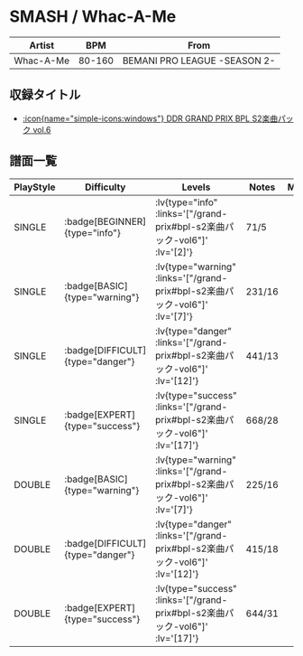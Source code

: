 # SMASH / Whac-A-Me

|Artist|BPM|From|
|------|---|----|
|Whac-A-Me|80-160|BEMANI PRO LEAGUE -SEASON 2-|

## 収録タイトル

- [ :icon{name="simple-icons:windows"} DDR GRAND PRIX BPL S2楽曲パック vol.6](/grand-prix#bpl-s2楽曲パック-vol6)

## 譜面一覧

|PlayStyle|Difficulty|Levels|Notes|Movie|
|---------|----------|------|-----|-----|
|SINGLE| :badge[BEGINNER]{type="info"} | :lv{type="info" :links='["/grand-prix#bpl-s2楽曲パック-vol6"]' :lv='[2]'} |71/5||
|SINGLE| :badge[BASIC]{type="warning"} | :lv{type="warning" :links='["/grand-prix#bpl-s2楽曲パック-vol6"]' :lv='[7]'} |231/16||
|SINGLE| :badge[DIFFICULT]{type="danger"} | :lv{type="danger" :links='["/grand-prix#bpl-s2楽曲パック-vol6"]' :lv='[12]'} |441/13||
|SINGLE| :badge[EXPERT]{type="success"} | :lv{type="success" :links='["/grand-prix#bpl-s2楽曲パック-vol6"]' :lv='[17]'} |668/28||
|DOUBLE| :badge[BASIC]{type="warning"} | :lv{type="warning" :links='["/grand-prix#bpl-s2楽曲パック-vol6"]' :lv='[7]'} |225/16||
|DOUBLE| :badge[DIFFICULT]{type="danger"} | :lv{type="danger" :links='["/grand-prix#bpl-s2楽曲パック-vol6"]' :lv='[12]'} |415/18||
|DOUBLE| :badge[EXPERT]{type="success"} | :lv{type="success" :links='["/grand-prix#bpl-s2楽曲パック-vol6"]' :lv='[17]'} |644/31||
